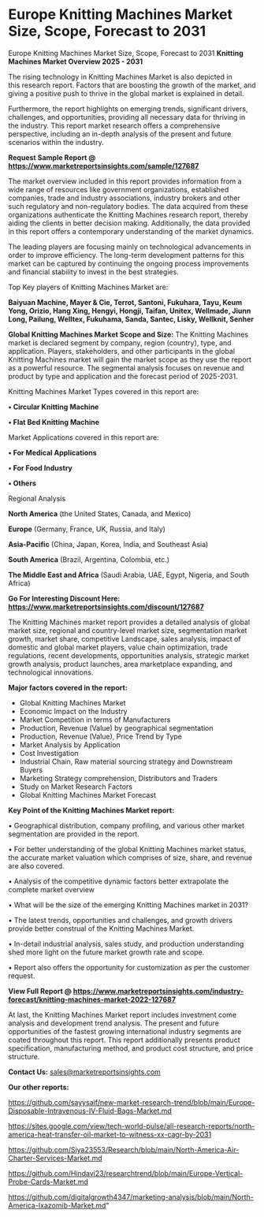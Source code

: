 # Europe Knitting Machines Market Size, Scope, Forecast to 2031
Europe Knitting Machines Market Size, Scope, Forecast to 2031
<Strong> Knitting Machines Market Overview 2025 - 2031</strong>

The rising technology in Knitting Machines Market is also depicted in this research report. Factors that are boosting the growth of the market, and giving a positive push to thrive in the global market is explained in detail.

Furthermore, the report highlights on emerging trends, significant drivers, challenges, and opportunities, providing all necessary data for thriving in the industry. This report market research offers a comprehensive perspective, including an in-depth analysis of the present and future scenarios within the industry.

<strong>Request Sample Report @ <a href=https://www.marketreportsinsights.com/sample/127687>https://www.marketreportsinsights.com/sample/127687</a></strong>

The market overview included in this report provides information from a wide range of resources like government organizations, established companies, trade and industry associations, industry brokers and other such regulatory and non-regulatory bodies. The data acquired from these organizations authenticate the Knitting Machines research report, thereby aiding the clients in better decision making. Additionally, the data provided in this report offers a contemporary understanding of the market dynamics.

The leading players are focusing mainly on technological advancements in order to improve efficiency. The long-term development patterns for this market can be captured by continuing the ongoing process improvements and financial stability to invest in the best strategies.

Top Key players of Knitting Machines Market are:

<strong>Baiyuan Machine, Mayer & Cie, Terrot, Santoni, Fukuhara, Tayu, Keum Yong, Orizio, Hang Xing, Hengyi, Hongji, Taifan, Unitex, Wellmade, Jiunn Long, Pailung, Welltex, Fukuhama, Sanda, Santec, Lisky, Wellknit, Senher</strong>

<strong><b>Global Knitting Machines Market Scope and Size:</b></strong>
The Knitting Machines market is declared segment by company, region (country), type, and application. Players, stakeholders, and other participants in the global Knitting Machines market will gain the market scope as they use the report as a powerful resource. The segmental analysis focuses on revenue and product by type and application and the forecast period of 2025-2031.

Knitting Machines Market Types covered in this report are:

<strong>• Circular Knitting Machine

• Flat Bed Knitting Machine</strong>

Market Applications covered in this report are:

<strong>• For Medical Applications

• For Food Industry

• Others</strong> 

Regional Analysis

<strong>North America</strong> (the United States, Canada, and Mexico)

<strong>Europe</strong> (Germany, France, UK, Russia, and Italy)

<strong>Asia-Pacific</strong> (China, Japan, Korea, India, and Southeast Asia)

<strong>South America</strong> (Brazil, Argentina, Colombia, etc.)

<strong>The Middle East and Africa</strong> (Saudi Arabia, UAE, Egypt, Nigeria, and South Africa)

<strong>Go For Interesting Discount Here: <a href=https://www.marketreportsinsights.com/discount/127687>https://www.marketreportsinsights.com/discount/127687</a></strong>

The Knitting Machines market report provides a detailed analysis of global market size, regional and country-level market size, segmentation market growth, market share, competitive Landscape, sales analysis, impact of domestic and global market players, value chain optimization, trade regulations, recent developments, opportunities analysis, strategic market growth analysis, product launches, area marketplace expanding, and technological innovations.

<strong><b>Major factors covered in the report:</b></strong>
<ul>
  <li>Global Knitting Machines Market </li>
  <li>Economic Impact on the Industry</li>
  <li>Market Competition in terms of Manufacturers</li>
  <li>Production, Revenue (Value) by geographical segmentation</li>
  <li>Production, Revenue (Value), Price Trend by Type</li>
  <li>Market Analysis by Application</li>
  <li>Cost Investigation</li>
  <li>Industrial Chain, Raw material sourcing strategy and Downstream Buyers</li>
  <li>Marketing Strategy comprehension, Distributors and Traders</li>
  <li>Study on Market Research Factors</li>
  <li>Global Knitting Machines Market Forecast</li>
</ul>

<strong><b>Key Point of the Knitting Machines Market report:</b></strong>

• Geographical distribution, company profiling, and various other market segmentation are provided in the report.

• For better understanding of the global Knitting Machines market status, the accurate market valuation which comprises of size, share, and revenue are also covered.

• Analysis of the competitive dynamic factors better extrapolate the complete market overview

• What will be the size of the emerging Knitting Machines market in 2031?

• The latest trends, opportunities and challenges, and growth drivers provide better construal of the Knitting Machines Market.

• In-detail industrial analysis, sales study, and production understanding shed more light on the future market growth rate and scope.

• Report also offers the opportunity for customization as per the customer request.

<strong><b>View Full Report @ <a href=https://www.marketreportsinsights.com/industry-forecast/knitting-machines-market-2022-127687>https://www.marketreportsinsights.com/industry-forecast/knitting-machines-market-2022-127687</a></b></strong>


At last, the Knitting Machines Market report includes investment come analysis and development trend analysis. The present and future opportunities of the fastest growing international industry segments are coated throughout this report. This report additionally presents product specification, manufacturing method, and product cost structure, and price structure.

<strong>Contact Us:</strong>
sales@marketreportsinsights.com

<strong>Our other reports:</strong>

<a href=https://github.com/sayysaif/new-market-research-trend/blob/main/Europe-Disposable-Intravenous-IV-Fluid-Bags-Market.md>https://github.com/sayysaif/new-market-research-trend/blob/main/Europe-Disposable-Intravenous-IV-Fluid-Bags-Market.md</a>

<a href=https://sites.google.com/view/tech-world-pulse/all-research-reports/north-america-heat-transfer-oil-market-to-witness-xx-cagr-by-2031>https://sites.google.com/view/tech-world-pulse/all-research-reports/north-america-heat-transfer-oil-market-to-witness-xx-cagr-by-2031</a>

<a href=https://github.com/Siya23553/Research/blob/main/North-America-Air-Charter-Services-Market.md>https://github.com/Siya23553/Research/blob/main/North-America-Air-Charter-Services-Market.md</a>

<a href=https://github.com/Hindavi23/researchtrend/blob/main/Europe-Vertical-Probe-Cards-Market.md>https://github.com/Hindavi23/researchtrend/blob/main/Europe-Vertical-Probe-Cards-Market.md</a>

<a href=https://github.com/digitalgrowth4347/marketing-analysis/blob/main/North-America-Ixazomib-Market.md>https://github.com/digitalgrowth4347/marketing-analysis/blob/main/North-America-Ixazomib-Market.md</a>"
